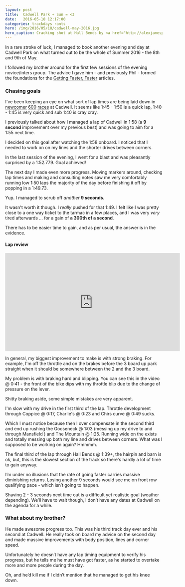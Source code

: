 ```yaml
---
layout: post
title:  Cadwell Park + Sun = <3
date:   2016-05-18 12:17:00
categories: trackdays rants
hero: /img/2016/05/18/cadwell-may-2016.jpg
hero_caption: Cracking shot at Hall Bends by <a href="http://alexjamesphoto.com">Alex James</a>.
---
```

In a rare stroke of luck, I managed to book another evening and day at Cadwell Park on what turned out to be the whole of Summer 2016 - the 8th and 9th of May.

I followed my brother around for the first few sessions of the evening novice/inters group. The advice I gave him - and previously Phil - formed the foundations for the [Getting Faster, Faster](/2016/05/12/going-faster-faster-part-1/) articles.

### Chasing goals

I've been keeping an eye on what sort of lap times are being laid down in [newcomer](http://www.tsl-timing.com/event/153277) [600](http://www.tsl-timing.com/event/152280) [races](http://www.tsl-timing.com/Results/?y=2016) at Cadwell. It seems like 1:45 - 1:50 is a quick lap, 1:40 - 1:45 is very quick and sub 1:40 is cray cray.

I previously talked about how I managed a lap of Cadwell in 1:58 (a **9 second** improvement over my previous best) and was going to aim for a 1:55 next time.

I decided on this goal after watching the 1:58 onboard. I noticed that I needed to work on on my lines and the shorter drives between corners.

In the last session of the evening, I went for a blast and was pleasantly surprised by a 1:52.779. Goal achieved!

The next day I made even more progress. Moving markers around, checking lap times and making and consulting notes saw me very comfortably running low 1:50 laps the majority of the day before finishing it off by popping in a 1:49.73.

Yup. I managed to scrub off _another_ **9 seconds**.

It wasn't worth it though. I _really_ pushed for that 1:49. I felt like I was pretty close to a one way ticket to the tarmac in a few places, and I was very _very_ tired afterwards … for a gain of **a 300th of a second**.

There has to be easier time to gain, and as per usual, the answer is in the evidence.

#### Lap review

<div class="video">
    <div class="video__wrapper">
        <iframe width="560" height="315" src="https://www.youtube.com/embed/7GM71E42gVw?rel=0" frameborder="0" allowfullscreen></iframe>
    </div>
</div>

In general, my biggest improvement to make is with strong braking. For example, I'm off the throttle and on the brakes before the 3 board up park straight when it should be somewhere between the 2 and the 3 board.

My problem is with braking hard and blipping. You can see this in the video @ 0:41 - the front of the bike dips with my throttle blip due to the change of pressure on the lever.

Shitty braking aside, some simple mistakes are very apparent.

I'm slow with my drive in the first third of the lap. Throttle development through Coppice @ 0:17, Charlie's @ 0:23 and Chirs curve @ 0:49 sucks.

Which I must notice because then I over compensate in the second third and end up rushing the Gooseneck @ 1:03 (messing up my drive to and through Mansfield ) and The Mountain @ 1:25. Running wide on the exists and totally messing up both my line and drives between corners. What was I supposed to be working on again? Hmmmm.

The final third of the lap through Hall Bends @ 1:39+, the hairpin and barn is ok, but, this is the slowest section of the track so there's hardly a lot of time to gain anyway.

I’m under no illusions that the rate of going faster carries massive diminishing returns. Losing another 9 seconds would see me on front row qualifying pace - which isn’t going to happen.

Shaving 2 - 3 seconds next time out is a difficult yet realistic goal (weather depending). We’ll have to wait though, I don’t have any dates at Cadwell on the agenda for a while.

### What about my brother?

He made awesome progress too. This was his third track day ever and his second at Cadwell. He really took on board my advice on the second day and made massive improvements with body position, lines and corner speed.

Unfortunately he doesn’t have any lap timing equipment to verify his progress, but he tells me he must have got faster, as he started to overtake more and more people during the day.

Oh, and he’d kill me if I didn’t mention that he managed to get his knee down.
